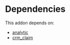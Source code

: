 # Dependencies

This addon depends on:

- [analytic](https://github.com/bringout/oca-ocb-core/tree/9d67cf00c06114fd0d5a87a06a485b3dabf57e2b/odoo-bringout-oca-ocb-analytic)
- [crm_claim](https://github.com/bringout/oca-technical)
